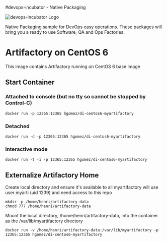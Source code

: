 #devops-incubator - Native Packaging

![devops-incubator Logo](https://raw.github.com/hgomez/devops-incubator/master/images/devops-incubator-33pct.png)

Native Packaging sample for DevOps easy operations.
These packages will bring you a ready to use Software, QA and Ops Factories.

# Artifactory on CentOS 6

This image contains Artifactory running on CentOS 6 base image 

## Start Container 

### Attached to console (but no tty so cannot be stopped by Control-C)
    docker run -p 12365:12365 hgomez/di-centos6-myartifactory

### Detached
    docker run -d -p 12365:12365 hgomez/di-centos6-myartifactory

### Interactive mode
    docker run -t -i -p 12365:12365 hgomez/di-centos6-myartifactory

## Externalize Artifactory Home

Create local directory and ensure it's available to all
myartifactory will use user myarti (uid 1239) and need access to this repo

    mkdir -p /home/henri/artifactory-data
    chmod 777 /home/henri/artifactory-data

Mount the local directory, /home/henri/artifactory-data, into the container as the /var/lib/myartifactory directory

    docker run -v /home/henri/artifactory-data:/var/lib/myartifactory -p 12365:12365 hgomez/di-centos6-myartifactory
 
